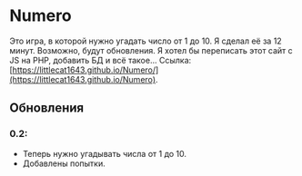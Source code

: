 # Numero
Это игра, в которой нужно угадать число от 1 до 10. Я сделал её за 12 минут. Возможно, будут обновления. Я хотел бы переписать этот сайт с JS на PHP, добавить БД и всё такое... Ссылка: [https://littlecat1643.github.io/Numero/](https://littlecat1643.github.io/Numero).
## Обновления
### 0.2:
- Теперь нужно угадывать числа от 1 до 10.
- Добавлены попытки.
